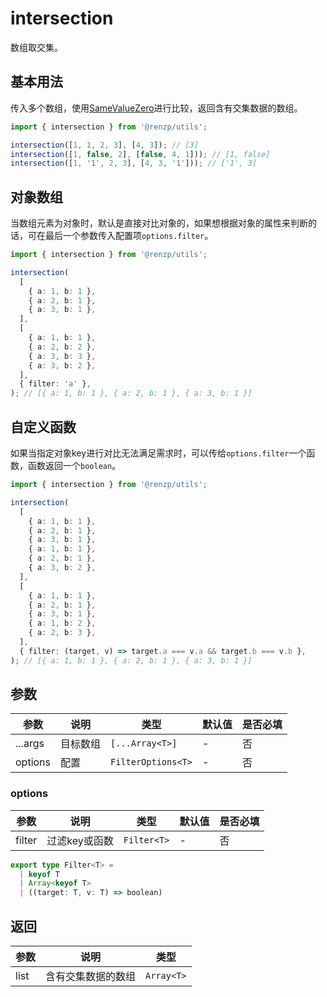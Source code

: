 # intersection

数组取交集。

## 基本用法

传入多个数组，使用[SameValueZero](https://262.ecma-international.org/6.0/#sec-samevaluezero)进行比较，返回含有交集数据的数组。

```ts
import { intersection } from '@renzp/utils';

intersection([1, 1, 2, 3], [4, 3]); // [3]
intersection([1, false, 2], [false, 4, 1])); // [1, false]
intersection([1, '1', 2, 3], [4, 3, '1'])); // ['1', 3]
```

## 对象数组

当数组元素为对象时，默认是直接对比对象的，如果想根据对象的属性来判断的话，可在最后一个参数传入配置项`options.filter`。

```ts
import { intersection } from '@renzp/utils';

intersection(
  [
    { a: 1, b: 1 },
    { a: 2, b: 1 },
    { a: 3, b: 1 },
  ],
  [
    { a: 1, b: 1 },
    { a: 2, b: 2 },
    { a: 3, b: 3 },
    { a: 3, b: 2 },
  ],
  { filter: 'a' },
); // [{ a: 1, b: 1 }, { a: 2, b: 1 }, { a: 3, b: 1 }]
```

## 自定义函数

如果当指定对象key进行对比无法满足需求时，可以传给`options.filter`一个函数，函数返回一个`boolean`。

```ts
import { intersection } from '@renzp/utils';

intersection(
  [
    { a: 1, b: 1 },
    { a: 2, b: 1 },
    { a: 3, b: 1 },
    { a: 1, b: 1 },
    { a: 2, b: 1 },
    { a: 3, b: 2 },
  ],
  [
    { a: 1, b: 1 },
    { a: 2, b: 1 },
    { a: 3, b: 1 },
    { a: 1, b: 2 },
    { a: 2, b: 3 },
  ],
  { filter: (target, v) => target.a === v.a && target.b === v.b },
); // [{ a: 1, b: 1 }, { a: 2, b: 1 }, { a: 3, b: 1 }]
```

## 参数

| 参数    | 说明     | 类型               | 默认值 | 是否必填 |
| ------- | -------- | ------------------ | ------ | -------- |
| ...args | 目标数组 | `[...Array<T>]`    | -      | 否       |
| options | 配置     | `FilterOptions<T>` | -      | 否       |

### options

| 参数   | 说明          | 类型        | 默认值 | 是否必填 |
| ------ | ------------- | ----------- | ------ | -------- |
| filter | 过滤key或函数 | `Filter<T>` | -      | 否       |

```ts
export type Filter<T> =
  | keyof T
  | Array<keyof T>
  | ((target: T, v: T) => boolean)
```
## 返回

| 参数 | 说明               | 类型       |
| ---- | ------------------ | ---------- |
| list | 含有交集数据的数组 | `Array<T>` |
